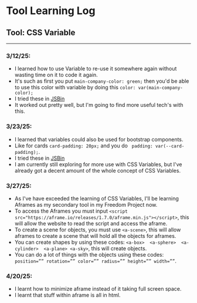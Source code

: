 # Tool Learning Log

## Tool: CSS Variable

---

### 3/12/25:
* I learned how to use Variable to re-use it somewhere again without wasting time on it to code it again.  
* It's such as first you put ```main-company-color: green;``` then you'd be able to use this color with variable by doing this ```color: var(main-company-color);```
* I tried these in [JSBin](https://jsbin.com/?html,output)
* It worked out pretty well, but I'm going to find more useful tech's with this.

### 3/23/25:
* I learned that variables could also be used for bootstrap components.
* Like for cards ```card-padding: 20px;``` and you do ``` padding: var(--card-padding);```.
* I tried these in [JSBin](https://jsbin.com/?html,output)
* I am currently still exploring for more use with CSS Variables, but I've already got a decent amount of the whole concept of CSS Variables.

### 3/27/25:
* As I've have exceeded the learning of CSS Variables, I'll be learning Aframes as my secondary tool in my Freedom Project now.
* To access the Aframes you must input ```<script src="https://aframe.io/releases/1.7.0/aframe.min.js"></script>```, this will allow the website to read the script and access the aframe.
* To create a scene for objects, you must use ```<a-scene>```, this will allow aframes to create a scene that will hold all the objects for aframes.
* You can create shapes by using these codes: ```<a-box>  <a-sphere>  <a-cylinder>  <a-plane> <a-sky>```, this will create objects.
* You can do a lot of things with the objects using these codes: ```position=”” rotation=”” color=”” radius=”” height=”” width=””```.

### 4/20/25:
* I learnt how to minimize aframe instead of it taking full screen space.
* I learnt that stuff within aframe is all in html.


<!-- 
* Links you used today (websites, videos, etc)
* Things you tried, progress you made, etc
* Challenges, a-ha moments, etc
* Questions you still have
* What you're going to try next
-->
